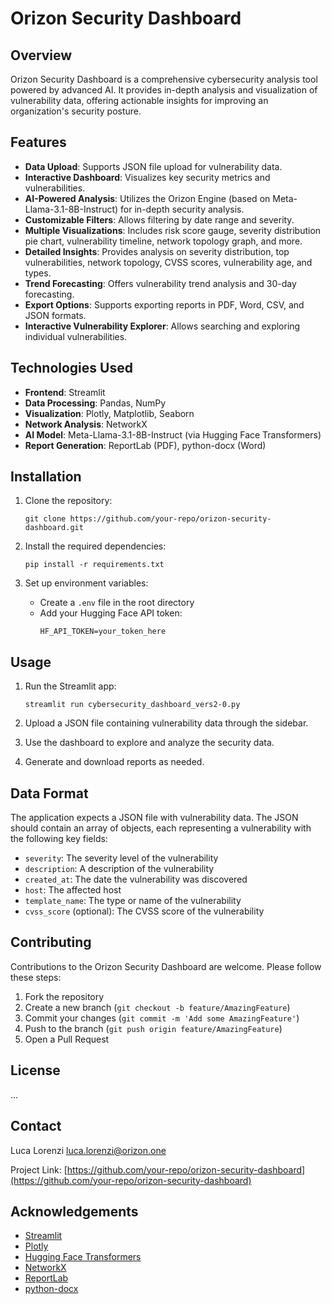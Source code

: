# Orizon Security Dashboard

## Overview
Orizon Security Dashboard is a comprehensive cybersecurity analysis tool powered by advanced AI. It provides in-depth analysis and visualization of vulnerability data, offering actionable insights for improving an organization's security posture.

## Features
- **Data Upload**: Supports JSON file upload for vulnerability data.
- **Interactive Dashboard**: Visualizes key security metrics and vulnerabilities.
- **AI-Powered Analysis**: Utilizes the Orizon Engine (based on Meta-Llama-3.1-8B-Instruct) for in-depth security analysis.
- **Customizable Filters**: Allows filtering by date range and severity.
- **Multiple Visualizations**: Includes risk score gauge, severity distribution pie chart, vulnerability timeline, network topology graph, and more.
- **Detailed Insights**: Provides analysis on severity distribution, top vulnerabilities, network topology, CVSS scores, vulnerability age, and types.
- **Trend Forecasting**: Offers vulnerability trend analysis and 30-day forecasting.
- **Export Options**: Supports exporting reports in PDF, Word, CSV, and JSON formats.
- **Interactive Vulnerability Explorer**: Allows searching and exploring individual vulnerabilities.

## Technologies Used
- **Frontend**: Streamlit
- **Data Processing**: Pandas, NumPy
- **Visualization**: Plotly, Matplotlib, Seaborn
- **Network Analysis**: NetworkX
- **AI Model**: Meta-Llama-3.1-8B-Instruct (via Hugging Face Transformers)
- **Report Generation**: ReportLab (PDF), python-docx (Word)

## Installation

1. Clone the repository:
   ```
   git clone https://github.com/your-repo/orizon-security-dashboard.git
   ```

2. Install the required dependencies:
   ```
   pip install -r requirements.txt
   ```

3. Set up environment variables:
   - Create a `.env` file in the root directory
   - Add your Hugging Face API token:
     ```
     HF_API_TOKEN=your_token_here
     ```

## Usage

1. Run the Streamlit app:
   ```
   streamlit run cybersecurity_dashboard_vers2-0.py
   ```

2. Upload a JSON file containing vulnerability data through the sidebar.

3. Use the dashboard to explore and analyze the security data.

4. Generate and download reports as needed.

## Data Format
The application expects a JSON file with vulnerability data. The JSON should contain an array of objects, each representing a vulnerability with the following key fields:
- `severity`: The severity level of the vulnerability
- `description`: A description of the vulnerability
- `created_at`: The date the vulnerability was discovered
- `host`: The affected host
- `template_name`: The type or name of the vulnerability
- `cvss_score` (optional): The CVSS score of the vulnerability

## Contributing
Contributions to the Orizon Security Dashboard are welcome. Please follow these steps:

1. Fork the repository
2. Create a new branch (`git checkout -b feature/AmazingFeature`)
3. Commit your changes (`git commit -m 'Add some AmazingFeature'`)
4. Push to the branch (`git push origin feature/AmazingFeature`)
5. Open a Pull Request

## License
...

## Contact
Luca Lorenzi luca.lorenzi@orizon.one

Project Link: [https://github.com/your-repo/orizon-security-dashboard](https://github.com/your-repo/orizon-security-dashboard)

## Acknowledgements
- [Streamlit](https://streamlit.io/)
- [Plotly](https://plotly.com/)
- [Hugging Face Transformers](https://huggingface.co/transformers/)
- [NetworkX](https://networkx.org/)
- [ReportLab](https://www.reportlab.com/)
- [python-docx](https://python-docx.readthedocs.io/)
